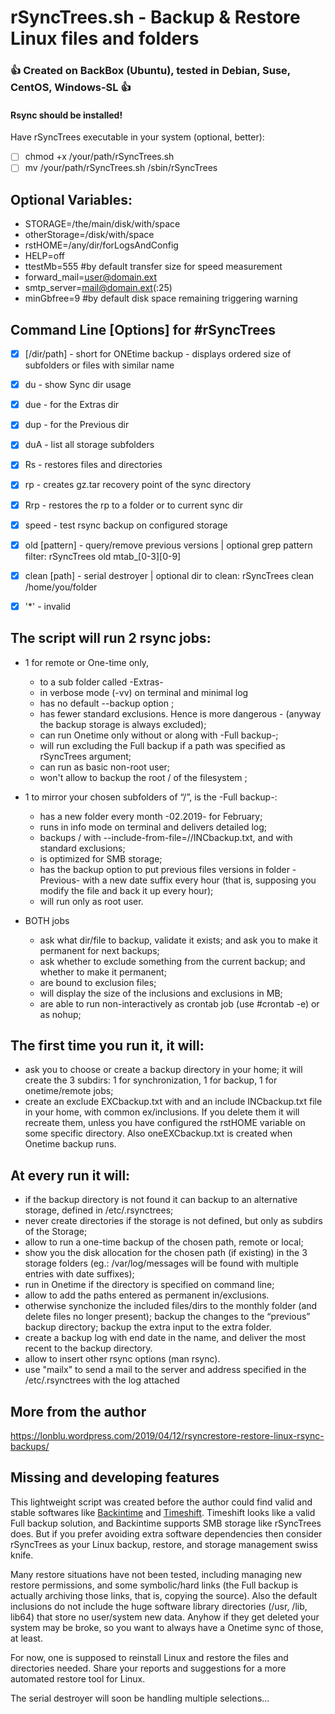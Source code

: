 # rSyncTrees.sh - Backup & Restore Linux files and folders
### :+1: Created on BackBox (Ubuntu), tested in Debian, Suse, CentOS, Windows-SL :+1:

#### Rsync should be installed!

Have rSyncTrees executable in your system (optional, better):
- [ ] chmod +x /your/path/rSyncTrees.sh
- [ ] mv /your/path/rSyncTrees.sh  /sbin/rSyncTrees

## Optional Variables:

- STORAGE=/the/main/disk/with/space
- otherStorage=/disk/with/space
- rstHOME=/any/dir/forLogsAndConfig
- HELP=off
- ttestMb=555 #by default transfer size for speed measurement
- forward_mail=user@domain.ext
- smtp_server=mail@domain.ext(:25)
- minGbfree=9 #by default disk space remaining triggering warning


## Command Line [Options] for #rSyncTrees 
- [x] [/dir/path] - short for ONEtime backup - displays ordered size of subfolders or files with similar name
- [x] du  - show Sync dir usage
- [x] due - for the Extras dir
- [x] dup - for the Previous dir
- [x] duA - list all storage subfolders
- [x] Rs - restores files and directories 
- [x] rp - creates gz.tar recovery point of the sync directory
- [x] Rrp - restores the rp to a folder or to current sync dir
- [x] speed - test rsync backup on configured storage
- [x] old [pattern] - query/remove previous versions | optional grep pattern filter: rSyncTrees old mtab_[0-3][0-9]
- [x] clean [path] - serial destroyer | optional dir to clean: rSyncTrees clean /home/you/folder
- [x] '*' - invalid


## The script will run 2 rsync jobs:
- 1 for remote or One-time only, 
  - to a sub folder called -Extras-
  - in verbose mode (-vv) on terminal and minimal log
  - has no default --backup option ;
  - has fewer standard exclusions. Hence is more dangerous - (anyway the backup storage is always excluded);
  - can run Onetime only without or along with -Full backup-;
  - will run excluding the Full backup if a path was specified as rSyncTrees argument;
  - can run as basic non-root user;
  - won't allow to backup the root / of the filesystem ;

- 1 to mirror your chosen subfolders of  “/”, is the -Full backup-:
  - has a new folder every month -02.2019- for February;
  - runs in info mode on terminal and delivers detailed log;
  - backups / with --include-from-file=//INCbackup.txt, and with standard exclusions;
  - is optimized for SMB storage; 
  - has the backup option to put previous files versions in folder -Previous- with a new date suffix every hour (that is, supposing you modify the file and back it up every hour);
  - will run only as root user.

- BOTH jobs  
  - ask what dir/file to backup, validate it exists; and ask you to make it permanent for next backups;
  - ask whether to exclude something from the current backup; and whether to make it permanent;
  - are bound to exclusion files;
  - will display the size of the inclusions and exclusions in MB;
  - are able to run non-interactively as crontab job (use #crontab -e) or as nohup;

## The first time you run it, it will:
- ask you to choose or create a backup directory in your home; it will create the 3 subdirs: 1 for synchronization, 1 for backup, 1 for onetime/remote jobs;
- create an exclude EXCbackup.txt with  and an include INCbackup.txt file in your home, with common ex/inclusions. If you delete them it will recreate them, unless you have configured the rstHOME variable on some specific directory. Also oneEXCbackup.txt is created when Onetime backup runs.


## At every run it will:
- if the backup directory is not found it can backup to an alternative storage, defined in /etc/.rsynctrees; 
- never create directories if the storage is not defined, but only as subdirs of the Storage;
- allow to run a one-time backup of the chosen path, remote or local;
- show you the disk allocation for the chosen path (if existing) in the 3 storage folders (eg.: /var/log/messages will be found with multiple entries with date suffixes);
- run in Onetime if the directory is specified on command line;
- allow to add the paths entered as permanent in/exclusions.
- otherwise synchonize the included files/dirs to the monthly folder (and delete files no longer present); backup the changes to the “previous” backup directory; backup the extra input to the extra folder.
- create a backup log with end date in the name, and deliver the most recent to the backup directory.
- allow to insert other rsync options (man rsync).
- use "mailx" to send a mail to the server and address specified in the /etc/.rsynctrees with the log attached

## More from the author
https://lonblu.wordpress.com/2019/04/12/rsyncrestore-restore-linux-rsync-backups/

## Missing and developing features
This lightweight script was created before the author could find valid and stable softwares like [Backintime](https://github.com/bit-team/backintime) and [Timeshift](https://github.com/teejee2008/timeshift).
Timeshift looks like a valid Full backup solution, and Backintime supports SMB storage like rSyncTrees does.
But if you prefer avoiding extra software dependencies then consider rSyncTrees as your Linux backup, restore, and storage management swiss knife.

Many restore situations have not been tested, including managing new restore permissions, and some symbolic/hard links (the Full backup is actually archiving those links, that is, copying the source).
Also the default inclusions do not include the huge software library directories (/usr, /lib, lib64) that store no user/system new data. Anyhow if they get deleted your system may be broke, so you want to always have a Onetime sync of those, at least.

For now, one is supposed to reinstall Linux and restore the files and directories needed. 
Share your reports and suggestions for a more automated restore tool for Linux.

The serial destroyer will soon be handling multiple selections...
